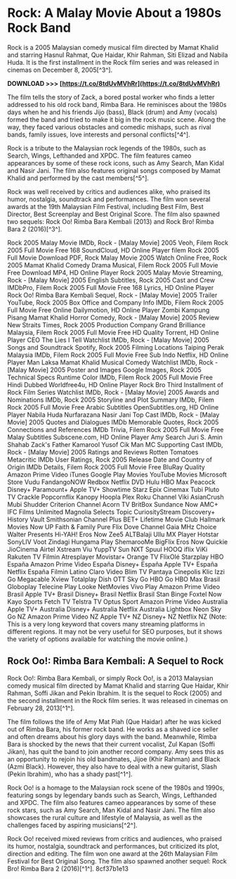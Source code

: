 
 
# Rock: A Malay Movie About a 1980s Rock Band
 
Rock is a 2005 Malaysian comedy musical film directed by Mamat Khalid and starring Hasnul Rahmat, Que Haidar, Khir Rahman, Siti Elizad and Nabila Huda. It is the first installment in the Rock film series and was released in cinemas on December 8, 2005[^3^].
 
**DOWNLOAD &gt;&gt;&gt; [https://t.co/8tdUvMVhRr](https://t.co/8tdUvMVhRr)**


 
The film tells the story of Zack, a bored postal worker who finds a letter addressed to his old rock band, Rimba Bara. He reminisces about the 1980s days when he and his friends Jijo (bass), Black (drum) and Amy (vocals) formed the band and tried to make it big in the rock music scene. Along the way, they faced various obstacles and comedic mishaps, such as rival bands, family issues, love interests and personal conflicts[^4^].
 
Rock is a tribute to the Malaysian rock legends of the 1980s, such as Search, Wings, Lefthanded and XPDC. The film features cameo appearances by some of these rock icons, such as Amy Search, Man Kidal and Nasir Jani. The film also features original songs composed by Mamat Khalid and performed by the cast members[^5^].
 
Rock was well received by critics and audiences alike, who praised its humor, nostalgia, soundtrack and performances. The film won several awards at the 19th Malaysian Film Festival, including Best Film, Best Director, Best Screenplay and Best Original Score. The film also spawned two sequels: Rock Oo! Rimba Bara Kembali (2013) and Rock Bro! Rimba Bara 2 (2016)[^3^].
 
Rock 2005 Malay Movie IMDb,  Rock - [Malay Movie] 2005 Veoh,  Filem Rock 2005 Full Movie Free 168 SoundCloud,  HD Online Player filem Rock 2005 Full Movie Download PDF,  Rock Malay Movie 2005 Watch Online Free,  Rock 2005 Mamat Khalid Comedy Drama Musical,  Filem Rock 2005 Full Movie Free Download MP4,  HD Online Player Rock 2005 Malay Movie Streaming,  Rock - [Malay Movie] 2005 English Subtitles,  Rock 2005 Cast and Crew IMDbPro,  Filem Rock 2005 Full Movie Free 168 Lyrics,  HD Online Player Rock Oo! Rimba Bara Kembali Sequel,  Rock - [Malay Movie] 2005 Trailer YouTube,  Rock 2005 Box Office and Company Info IMDb,  Filem Rock 2005 Full Movie Free Online Dailymotion,  HD Online Player Zombi Kampung Pisang Mamat Khalid Horror Comedy,  Rock - [Malay Movie] 2005 Review New Straits Times,  Rock 2005 Production Company Grand Brilliance Malaysia,  Filem Rock 2005 Full Movie Free HD Quality Torrent,  HD Online Player CEO The Lies I Tell Watchlist IMDb,  Rock - [Malay Movie] 2005 Songs and Soundtrack Spotify,  Rock 2005 Filming Locations Taiping Perak Malaysia IMDb,  Filem Rock 2005 Full Movie Free Sub Indo Netflix,  HD Online Player Man Laksa Mamat Khalid Musical Comedy Watchlist IMDb,  Rock - [Malay Movie] 2005 Poster and Images Google Images,  Rock 2005 Technical Specs Runtime Color IMDb,  Filem Rock 2005 Full Movie Free Hindi Dubbed Worldfree4u,  HD Online Player Rock Bro Third Installment of Rock Film Series Watchlist IMDb,  Rock - [Malay Movie] 2005 Awards and Nominations IMDb,  Rock 2005 Storyline and Plot Summary IMDb,  Filem Rock 2005 Full Movie Free Arabic Subtitles OpenSubtitles.org,  HD Online Player Nabila Huda Nurfarazana Nasir Jani Top Cast IMDb,  Rock - [Malay Movie] 2005 Quotes and Dialogues IMDb Memorable Quotes,  Rock 2005 Connections and References IMDb Trivia,  Filem Rock 2005 Full Movie Free Malay Subtitles Subscene.com,  HD Online Player Amy Search Juri S. Amin Shahab Zack's Father Kamarool Yusof Cik Man MC Supporting Cast IMDb,  Rock - [Malay Movie] 2005 Ratings and Reviews Rotten Tomatoes Metacritic IMDb User Ratings,  Rock 2005 Release Date and Country of Origin IMDb Details,  Filem Rock 2005 Full Movie Free BluRay Quality Amazon Prime Video iTunes Google Play Movies YouTube Movies Microsoft Store Vudu FandangoNOW Redbox Netflix DVD Hulu HBO Max Peacock Disney+ Paramount+ Apple TV+ Showtime Starz Epix Cinemax Tubi Pluto TV Crackle Popcornflix Kanopy Hoopla Plex Roku Channel Viki AsianCrush Mubi Shudder Criterion Channel Acorn TV BritBox Sundance Now AMC+ IFC Films Unlimited Magnolia Selects Topic CuriosityStream Discovery+ History Vault Smithsonian Channel Plus BET+ Lifetime Movie Club Hallmark Movies Now UP Faith & Family Pure Flix Dove Channel Gaia MHz Choice Walter Presents Hi-YAH! Eros Now Zee5 ALTBalaji Ullu MX Player Hotstar SonyLIV Voot Zindagi Hungama Play ShemarooMe BigFlix Eros Now Quickie JioCinema Airtel Xstream Viu YuppTV Sun NXT Spuul HOOQ iflix ViKi Rakuten TV Filmin Atresplayer Movistar+ Orange TV FlixOlé Starzplay HBO España Amazon Prime Video España Disney+ España Apple TV+ España Netflix España Filmin Latino Claro Video Blim TV Pantaya Cinepolis Klic Izzi Go Megacable Xview Totalplay Dish OTT Sky Go HBO Go HBO Max Brasil Globoplay Telecine Play Looke NetMovies Vivo Play Amazon Prime Video Brasil Apple TV+ Brasil Disney+ Brasil Netflix Brasil Stan Binge Foxtel Now Kayo Sports Fetch TV Telstra TV Optus Sport Amazon Prime Video Australia Apple TV+ Australia Disney+ Australia Netflix Australia Lightbox Neon Sky Go NZ Amazon Prime Video NZ Apple TV+ NZ Disney+ NZ Netflix NZ (Note: This is a very long keyword that covers many streaming platforms in different regions. It may not be very useful for SEO purposes, but it shows the variety of options available for watching the movie online.)

## Rock Oo!: Rimba Bara Kembali: A Sequel to Rock
 
Rock Oo!: Rimba Bara Kembali, or simply Rock Oo!, is a 2013 Malaysian comedy musical film directed by Mamat Khalid and starring Que Haidar, Khir Rahman, Soffi Jikan and Pekin Ibrahim. It is the sequel to Rock (2005) and the second installment in the Rock film series. It was released in cinemas on February 28, 2013[^1^].
 
The film follows the life of Amy Mat Piah (Que Haidar) after he was kicked out of Rimba Bara, his former rock band. He works as a shaved ice seller and often dreams about his glory days with the band. Meanwhile, Rimba Bara is shocked by the news that their current vocalist, Zul Kapan (Soffi Jikan), has quit the band to join another record company. Amy sees this as an opportunity to rejoin his old bandmates, Jijoe (Khir Rahman) and Black (Azmi Black). However, they also have to deal with a new guitarist, Slash (Pekin Ibrahim), who has a shady past[^1^].
 
Rock Oo! is a homage to the Malaysian rock scene of the 1980s and 1990s, featuring songs by legendary bands such as Search, Wings, Lefthanded and XPDC. The film also features cameo appearances by some of these rock stars, such as Amy Search, Man Kidal and Nasir Jani. The film also showcases the rural culture and lifestyle of Malaysia, as well as the challenges faced by aspiring musicians[^2^].
 
Rock Oo! received mixed reviews from critics and audiences, who praised its humor, nostalgia, soundtrack and performances, but criticized its plot, direction and editing. The film won one award at the 26th Malaysian Film Festival for Best Original Song. The film also spawned another sequel: Rock Bro! Rimba Bara 2 (2016)[^1^].
 8cf37b1e13
 
